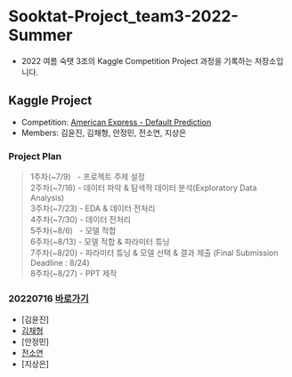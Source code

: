 # Sooktat-Project_team3-2022-Summer
- 2022 여름 숙탯 3조의 Kaggle Competition Project 과정을 기록하는 저장소입니다.


## Kaggle Project
- Competition: [American Express - Default Prediction](https://www.kaggle.com/competitions/amex-default-prediction/data)
- Members: 김윤진, 김채형, 안정민, 전소연, 지상은

### Project Plan
> 1주차(~7/9)&nbsp;&nbsp;&nbsp;- 프로젝트 주제 설정  
> 2주차(~7/16) - 데이터 파악 & 탐색적 데이터 분석(Exploratory Data Analysis)  
> 3주차(~7/23) - EDA & 데이터 전처리  
> 4주차(~7/30) - 데이터 전처리  
> 5주차(~8/6)&nbsp;&nbsp;&nbsp;- 모델 적합  
> 6주차(~8/13) - 모델 적합 & 파라미터 튜닝  
> 7주차(~8/20) - 파라미터 튜닝 & 모델 선택 & 결과 제출 (Final Submission Deadline : 8/24)  
> 8주차(~8/27) - PPT 제작

### 20220716  [바로가기](https://github.com/SoYeonJ99/Sooktat-Project_team3-2022-Summer/tree/main/ProjectCode/20220716)
- [김윤진]
- [김채형](https://github.com/SoYeonJ99/Sooktat-Project_team3-2022-Summer/blob/main/ProjectCode/20220716/EDA_chaehyounng.ipynb)
- [안정민]
- [전소연](https://github.com/SoYeonJ99/Sooktat-Project_team3-2022-Summer/blob/main/ProjectCode/20220716/EDA1_JSY.ipynb)
- [지상은]
